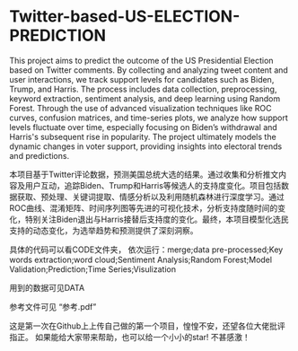# Twitter-based-US-ELECTION-PREDICTION
This project aims to predict the outcome of the US Presidential Election based on Twitter comments. By collecting and analyzing tweet content and user interactions, we track support levels for candidates such as Biden, Trump, and Harris. The process includes data collection, preprocessing, keyword extraction, sentiment analysis, and deep learning using Random Forest. Through the use of advanced visualization techniques like ROC curves, confusion matrices, and time-series plots, we analyze how support levels fluctuate over time, especially focusing on Biden’s withdrawal and Harris's subsequent rise in popularity. The project ultimately models the dynamic changes in voter support, providing insights into electoral trends and predictions.

本项目基于Twitter评论数据，预测美国总统大选的结果。通过收集和分析推文内容及用户互动，追踪Biden、Trump和Harris等候选人的支持度变化。项目包括数据获取、预处理、关键词提取、情感分析以及利用随机森林进行深度学习。通过ROC曲线、混淆矩阵、时间序列图等先进的可视化技术，分析支持度随时间的变化，特别关注Biden退出与Harris接替后支持度的变化。最终，本项目模型化选民支持的动态变化，为选举趋势和预测提供了深刻洞察。

具体的代码可以看CODE文件夹，
依次运行：merge;data pre-processed;Key words extraction;word cloud;Sentiment Analysis;Random Forest;Model Validation;Prediction;Time Series;Visulization

用到的数据可见DATA

参考文件可见 “参考.pdf”

这是第一次在Github上上传自己做的第一个项目，惶惶不安，还望各位大佬批评指正。
如果能给大家带来帮助，也可以给一个小小的star!
不甚感激！
